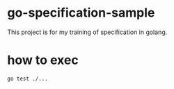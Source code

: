 # go-specification-sample
This project is for my training of specification in golang.

# how to exec
```
go test ./...
```
